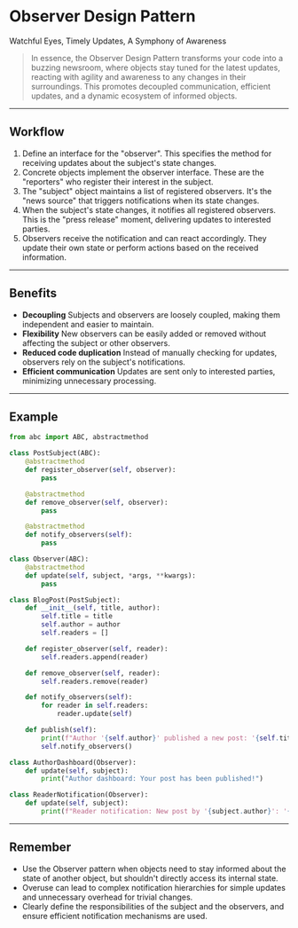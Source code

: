 # **Observer Design Pattern**

Watchful Eyes, Timely Updates, A Symphony of Awareness

> In essence, the Observer Design Pattern transforms your code into a buzzing newsroom, where objects stay tuned for the latest updates, reacting with agility and awareness to any changes in their surroundings. This promotes decoupled communication, efficient updates, and a dynamic ecosystem of informed objects.

---

## Workflow

1. Define an interface for the "observer". This specifies the method for receiving updates about the subject's state changes.
2. Concrete objects implement the observer interface. These are the "reporters" who register their interest in the subject.
3. The "subject" object maintains a list of registered observers. It's the "news source" that triggers notifications when its state changes.
4. When the subject's state changes, it notifies all registered observers. This is the "press release" moment, delivering updates to interested parties.
5. Observers receive the notification and can react accordingly. They update their own state or perform actions based on the received information.

---

## Benefits

* **Decoupling**
  Subjects and observers are loosely coupled, making them independent and easier to maintain.
* **Flexibility**
  New observers can be easily added or removed without affecting the subject or other observers.
* **Reduced code duplication**
  Instead of manually checking for updates, observers rely on the subject's notifications.
* **Efficient communication**
  Updates are sent only to interested parties, minimizing unnecessary processing.

---

## Example

```python
from abc import ABC, abstractmethod

class PostSubject(ABC):
    @abstractmethod
    def register_observer(self, observer):
        pass

    @abstractmethod
    def remove_observer(self, observer):
        pass

    @abstractmethod
    def notify_observers(self):
        pass

class Observer(ABC):
    @abstractmethod
    def update(self, subject, *args, **kwargs):
        pass

class BlogPost(PostSubject):
    def __init__(self, title, author):
        self.title = title
        self.author = author
        self.readers = []

    def register_observer(self, reader):
        self.readers.append(reader)

    def remove_observer(self, reader):
        self.readers.remove(reader)

    def notify_observers(self):
        for reader in self.readers:
            reader.update(self)

    def publish(self):
        print(f"Author '{self.author}' published a new post: '{self.title}'")
        self.notify_observers()

class AuthorDashboard(Observer):
    def update(self, subject):
        print("Author dashboard: Your post has been published!")

class ReaderNotification(Observer):
    def update(self, subject):
        print(f"Reader notification: New post by '{subject.author}': '{subject.title}'")

```

---

## Remember

* Use the Observer pattern when objects need to stay informed about the state of another object, but shouldn't directly access its internal state.
* Overuse can lead to complex notification hierarchies for simple updates and unnecessary overhead for trivial changes.
* Clearly define the responsibilities of the subject and the observers, and ensure efficient notification mechanisms are used.
